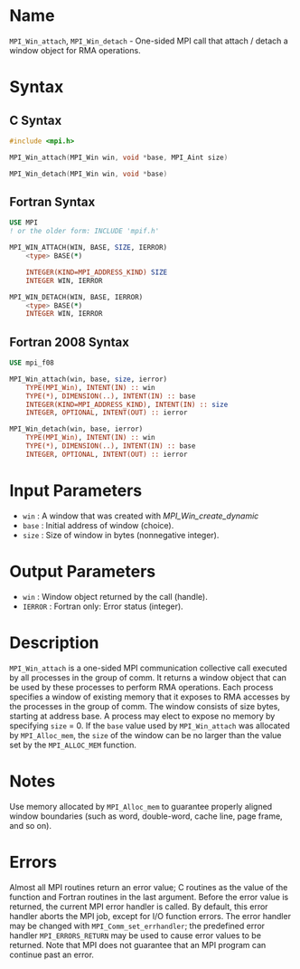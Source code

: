 # Name

`MPI_Win_attach`, `MPI_Win_detach` - One-sided MPI call that attach /
detach a window object for RMA operations.

# Syntax

## C Syntax

```c
#include <mpi.h>

MPI_Win_attach(MPI_Win win, void *base, MPI_Aint size)

MPI_Win_detach(MPI_Win win, void *base)
```

## Fortran Syntax

```fortran
USE MPI
! or the older form: INCLUDE 'mpif.h'

MPI_WIN_ATTACH(WIN, BASE, SIZE, IERROR)
    <type> BASE(*)

    INTEGER(KIND=MPI_ADDRESS_KIND) SIZE
    INTEGER WIN, IERROR

MPI_WIN_DETACH(WIN, BASE, IERROR)
    <type> BASE(*)
    INTEGER WIN, IERROR
```

## Fortran 2008 Syntax

```fortran
USE mpi_f08

MPI_Win_attach(win, base, size, ierror)
    TYPE(MPI_Win), INTENT(IN) :: win
    TYPE(*), DIMENSION(..), INTENT(IN) :: base
    INTEGER(KIND=MPI_ADDRESS_KIND), INTENT(IN) :: size
    INTEGER, OPTIONAL, INTENT(OUT) :: ierror

MPI_Win_detach(win, base, ierror)
    TYPE(MPI_Win), INTENT(IN) :: win
    TYPE(*), DIMENSION(..), INTENT(IN) :: base
    INTEGER, OPTIONAL, INTENT(OUT) :: ierror
```


# Input Parameters

* `win` : A window that was created with *MPI_Win_create_dynamic*
* `base` : Initial address of window (choice).
* `size` : Size of window in bytes (nonnegative integer).

# Output Parameters

* `win` : Window object returned by the call (handle).
* `IERROR` : Fortran only: Error status (integer).

# Description

`MPI_Win_attach` is a one-sided MPI communication collective call executed
by all processes in the group of comm. It returns a window object that
can be used by these processes to perform RMA operations. Each process
specifies a window of existing memory that it exposes to RMA accesses by
the processes in the group of comm. The window consists of size
bytes, starting at address base. A process may elect to expose no
memory by specifying `size` = 0.
If the `base` value used by `MPI_Win_attach` was allocated by
`MPI_Alloc_mem`, the `size` of the window can be no larger than the value
set by the `MPI_ALLOC_MEM` function.

# Notes

Use memory allocated by `MPI_Alloc_mem` to guarantee properly aligned
window boundaries (such as word, double-word, cache line, page frame,
and so on).

# Errors

Almost all MPI routines return an error value; C routines as the value
of the function and Fortran routines in the last argument.
Before the error value is returned, the current MPI error handler is
called. By default, this error handler aborts the MPI job, except for
I/O function errors. The error handler may be changed with
`MPI_Comm_set_errhandler`; the predefined error handler `MPI_ERRORS_RETURN`
may be used to cause error values to be returned. Note that MPI does not
guarantee that an MPI program can continue past an error.

